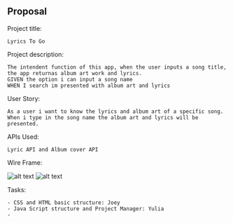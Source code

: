 ## Proposal

Project title: 

    Lyrics To Go

Project description: 

    The intendent function of this app, when the user inputs a song title, the app returnas album art work and lyrics. 
    GIVEN the option i can input a song name
    WHEN I search im presented with album art and lyrics

User Story:

    As a user i want to know the lyrics and album art of a specific song. When i type in the song name the album art and lyrics will be presented. 

APIs Used:

    Lyric API and Album cover API
    
Wire Frame:

![alt text](https://github.com/yuliatikhonova/Project-1/blob/master/images/Lyrics-to-go-wire-desktop.png)
![alt text](https://github.com/yuliatikhonova/Project-1/blob/master/images/lyrics-to-go-mobile-wire.png)

Tasks:

    - CSS and HTML basic structure: Joey
    - Java Script structure and Project Manager: Yulia
    - 
    


